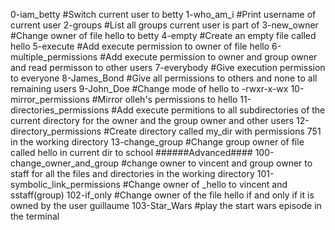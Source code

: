 0-iam_betty	#Switch current user to betty
1-who_am_i	#Print username of current user
2-groups	#List all groups current user is part of
3-new_owner	#Change owner of file hello to betty
4-empty		#Create an empty file called hello
5-execute	#Add execute permission to owner of file hello
6-multiple_permissions	#Add execute permission to owner and group owner and read permisson to other users
7-everybody	#Give execution permission to everyone
8-James_Bond	#Give all permissions to others and none to all remaining users
9-John_Doe	#Change mode of hello to -rwxr-x-wx
10-mirror_permissions #Mirror olleh's permissions to hello
11-directories_permissions #Add execute permitions to all subdirectories of the current directory for the owner and the group owner and other users
12-directory_permissions #Create directory called my_dir with permissions 751 in the working directory
13-change_group	#Change group owner of file called hello in current dir to school
######Advanced####
100-change_owner_and_group	#change owner to vincent and group owner to staff for all the files and directories in the working directory
101-symbolic_link_permissions	#Change owner of _hello to vincent and sstaff(group)
102-if_only	#Change owner of the file hello if and only if it is owned by the user guillaume
103-Star_Wars	#play the start wars episode in the terminal

